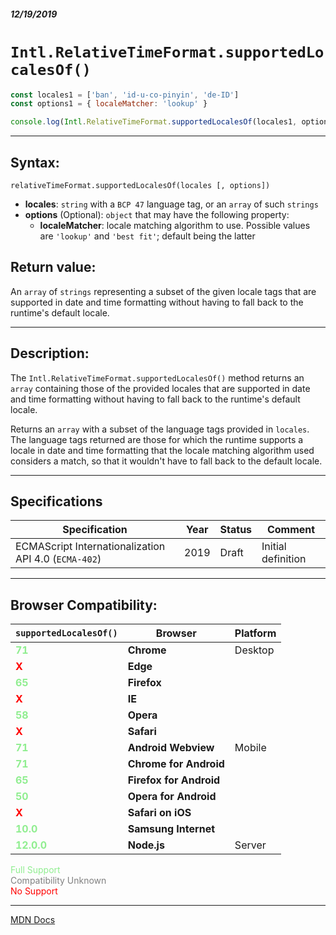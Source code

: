 ##### 12/19/2019
# `Intl.RelativeTimeFormat.supportedLocalesOf()`

```js
const locales1 = ['ban', 'id-u-co-pinyin', 'de-ID']
const options1 = { localeMatcher: 'lookup' }

console.log(Intl.RelativeTimeFormat.supportedLocalesOf(locales1, options1)) // ['id-u-co-pinyin', 'de-ID']
```

---

## Syntax:
`relativeTimeFormat.supportedLocalesOf(locales [, options])`

* **locales**: `string` with a `BCP 47` language tag, or an `array` of such `strings` 
* **options** (Optional): `object` that may have the following property:
  * **localeMatcher**: locale matching algorithm to use.  Possible values are `'lookup'` and `'best fit'`; default being the latter

## Return value:
An `array` of `strings` representing a subset of the given locale tags that are supported  in date and time formatting without having to fall back to the runtime's default locale.

---

## Description:
The `Intl.RelativeTimeFormat.supportedLocalesOf()` method returns an `array` containing those of the provided locales that are supported in date and time formatting without having to fall back to the runtime's default locale.

Returns an `array` with a subset of the language tags provided in `locales`. The language tags returned are those for which the runtime supports a locale in date and time formatting that the locale matching algorithm used considers a match, so that it wouldn't have to fall back to the default locale.

---

## Specifications
| Specification | Year | Status | Comment |
|---|---|---|---|
| ECMAScript Internationalization API 4.0 (`ECMA-402`) | 2019 | Draft | Initial definition |

---

## Browser Compatibility:
| `supportedLocalesOf()` | Browser | Platform |
|---|---|---|
| <span style="color: lightgreen">**71**</span> | **Chrome** | Desktop | 
| <span style="color: red">**X**</span> | **Edge** || 
| <span style="color: lightgreen">**65**</span> | **Firefox** || 
| <span style="color: red">**X**</span> | **IE** || 
| <span style="color: lightgreen">**58**</span> | **Opera** || 
| <span style="color: red">**X**</span> | **Safari** || 
| <span style="color: lightgreen">**71**</span> | **Android Webview** | Mobile | 
| <span style="color: lightgreen">**71**</span> | **Chrome for Android** || 
| <span style="color: lightgreen">**65**</span> | **Firefox for Android** || 
| <span style="color: lightgreen">**50**</span> | **Opera for Android** || 
| <span style="color: red">**X**</span> | **Safari on iOS** || 
| <span style="color: lightgreen">**10.0**</span> | **Samsung Internet** || 
| <span style="color: lightgreen">**12.0.0**</span> | **Node.js** | Server | 

<span style="color: lightgreen">Full Support</span>  
<span style="color: grey">Compatibility Unknown</span>  
<span style="color: red">No Support</span>

---

[MDN Docs](https://developer.mozilla.org/en-US/docs/Web/JavaScript/Reference/Global_Objects/RelativeTimeFormat/supportedLocalesOf)